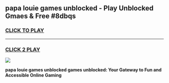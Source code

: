 
## papa louie games unblocked - Play Unblocked Gmaes & Free #8dbqs
<h3>
<a href="https://news.freeplayer.one?title=papa_louie_games_unblocked&ref=26F">CLICK TO PLAY</a></h3>
<hr>

<h3>
<a href="https://news.freeplayer.one?title=papa_louie_games_unblocked&ref=26F">CLICK 2 PLAY</a>
  
</h3>

<a href="https://news.freeplayer.one?title=papa_louie_games_unblocked&ref=26F/"><img src="https://clearcache.store/games.png"></a>


**papa louie games unblocked games unblocked: Your Gateway to Fun and Accessible Online Gaming**
